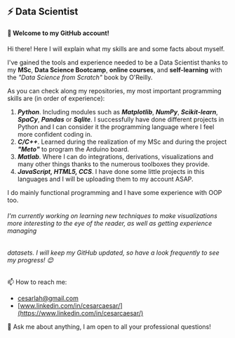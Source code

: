 ## ⚡ Data Scientist
#### 👋 Welcome to my GitHub account!

Hi there! Here I will explain what my skills are and some facts about myself.

I've gained the tools and experience needed to be a Data Scientist thanks to my __MSc__, __Data Science Bootcamp__, __online courses__, and __self-learning__ with the *"Data Science from Scratch"* book by O'Reilly.

As you can check along my repositories, my most important programming skills are (in order of experience):
1. ***Python***. Including modules such as ***Matplotlib***, ***NumPy***, ***Scikit-learn***, ***SpaCy***, ***Pandas*** or ***Sqlite***. I successfully have done different projects in Python and I can consider it the programming language where I feel more confident coding in.
2. ***C/C++***. Learned during the realization of my MSc and during the project ***"Meto"*** to program the Arduino board.
3. ***Matlab***. Where I can do integrations, derivations, visualizations and many other things thanks to the numerous toolboxes they provide.
4. ***JavaScript, HTML5, CCS***. I have done some little projects in this languages and I will be uploading them to my account ASAP.

I do mainly functional programming and I have some experience with OOP too.

###### I'm currently working on learning new techniques to make visualizations more interesting to the eye of the reader, as well as getting experience managing 
###### datasets. I will keep my GitHub updated, so have a look frequently to see my progress! 😊


📫 How to reach me:
* cesarlah@gmail.com
* [www.linkedin.com/in/cesarcaesar/](https://www.linkedin.com/in/cesarcaesar/)

💬 Ask me about anything, I am open to all your professional questions!



<!--
**CesarLah/CesarLah** is a ✨ _special_ ✨ repository because its `README.md` (this file) appears on your GitHub profile.

Here are some ideas to get you started:

- 🔭 I’m currently working on ...
- 🌱 I’m currently learning ...
- 👯 I’m looking to collaborate on ...
- 🤔 I’m looking for help with ...
- 💬 Ask me about ...
- 📫 How to reach me: ...
- 😄 Pronouns: ...
- ⚡ Fun fact: ...
-->

